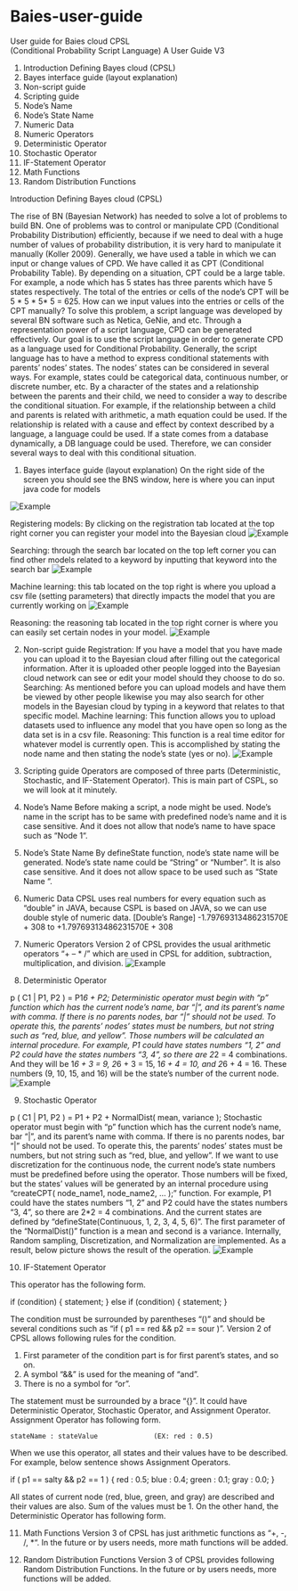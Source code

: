 # Baies-user-guide
User guide for Baies cloud
CPSL   
(Conditional Probability Script Language) A User Guide V3
1.	Introduction Defining Bayes cloud (CPSL)	
1.	Bayes interface guide (layout explanation)	
2.	Non-script guide	
3.	Scripting guide	
4.	Node’s Name	
5.	Node’s State Name	
6.	Numeric Data	
7.	Numeric Operators	
8.	Deterministic Operator	
9.	Stochastic Operator	
10.	IF-Statement Operator	
11.	Math Functions	
12.	Random Distribution Functions	

Introduction Defining Bayes cloud (CPSL)

The rise of BN (Bayesian Network) has needed to solve a lot of problems to build BN. One of problems was to control or manipulate CPD (Conditional Probability Distribution) efficiently, because if we need to deal with a huge number of values of probability distribution, it is very hard to manipulate it manually (Koller 2009). Generally, we have used a table in which we can input or change values of CPD. We have called it as CPT (Conditional Probability Table). By depending on a situation, CPT could be a large table. For example, a node which has 5 states has three parents which have 5 states respectively. The total of the entries or cells of the node’s CPT will be 5 * 5 * 5* 5 = 625. How can we input values into the entries or cells of the CPT manually? 
To solve this problem, a script language was developed by several BN software such as Netica, GeNie, and etc. Through a representation power of a script language, CPD can be generated effectively. Our goal is to use the script language in order to generate CPD as a language used for Conditional Probability. Generally, the script language has to have a method to express conditional statements with parents’ nodes’ states. The nodes’ states can be considered in several ways. For example, states could be categorical data, continuous number, or discrete number, etc. By a character of the states and a relationship between the parents and their child, we need to consider a way to describe the conditional situation. For example, if the relationship between a child and parents is related with arithmetic, a math equation could be used. If the relationship is related with a cause and effect by context described by a language, a language could be used. If a state comes from a database dynamically, a DB language could be used.  Therefore, we can consider several ways to deal with this conditional situation.      
1.	Bayes interface guide (layout explanation)
On the right side of the screen you should see the BNS window, here is where you can input java code for models

![Example](https://github.com/Tim0baies/Baies-user-guide/blob/master/BG1.PNG)

Registering models: By clicking on the registration tab located at the top right corner you can register your model into the Bayesian cloud
![Example](https://github.com/Tim0baies/Baies-user-guide/blob/master/BG2.PNG)
 
Searching: through the search bar located on the top left corner you can find other models related to a keyword by inputting that keyword into the search bar
 ![Example](https://github.com/Tim0baies/Baies-user-guide/blob/master/BG3.PNG)
 
Machine learning: this tab located on the top right is where you upload a csv file (setting parameters) that directly impacts the model that you are currently working on
![Example](https://github.com/Tim0baies/Baies-user-guide/blob/master/BG4.PNG)
 
Reasoning: the reasoning tab located in the top right corner is where you can easily set certain nodes in your model. 
 ![Example](https://github.com/Tim0baies/Baies-user-guide/blob/master/BG5.PNG)
 
2.	Non-script guide
Registration: If you have a model that you have made you can upload it to the Bayesian cloud after filling out the categorical information. After it is uploaded other people logged into the Bayesian cloud network can see or edit your model should they choose to do so. 
Searching: As mentioned before you can upload models and have them be viewed by other people likewise you may also search for other models in the Bayesian cloud by typing in a keyword that relates to that specific model.
Machine learning: This function allows you to upload datasets used to influence any model that you have open so long as the data set is in a csv file.
Reasoning: This function is a real time editor for whatever model is currently open. This is accomplished by stating the node name and then stating the node’s state (yes or no).
![Example](https://github.com/Tim0baies/Baies-user-guide/blob/master/BG6.PNG)

3.	Scripting guide
Operators are composed of three parts (Deterministic, Stochastic, and IF-Statement Operator). This is main part of CSPL, so we will look at it minutely. 


4.	Node’s Name 
Before making a script, a node might be used. Node’s name in the script has to be same with predefined node’s name and it is case sensitive. And it does not allow that node’s name to have space such as “Node 1“.

5.	Node’s State Name
By defineState function, node’s state name will be generated. Node’s state name could be “String” or “Number”. It is also case sensitive. And it does not allow space to be used such as “State Name “. 

6.	Numeric Data 
CPSL uses real numbers for every equation such as “double” in JAVA, because CSPL is based on JAVA, so we can use double style of numeric data. 
 [Double’s Range] -1.79769313486231570E + 308 to +1.79769313486231570E + 308

7.	Numeric Operators
Version 2 of CPSL provides the usual arithmetic operators “+ – * /” which are used in CPSL for addition, subtraction, multiplication, and division. 
![Example](https://github.com/Tim0baies/Baies-user-guide/blob/master/BG7.PNG)

8.	Deterministic Operator

p ( C1 | P1, P2 ) = P1*6 + P2;
Deterministic operator must begin with “p” function which has the current node’s name, bar “|”, and its parent’s name with comma. If there is no parents nodes, bar “|” should not be used. To operate this, the parents’ nodes’ states must be numbers, but not string such as “red, blue, and yellow”. Those numbers will be calculated an internal procedure. For example, P1 could have states numbers “1, 2” and P2 could have the states numbers “3, 4”, so there are 2*2 = 4 combinations. And they will be 1*6 + 3 = 9, 2*6 + 3 = 15, 1*6 + 4 = 10, and 2*6 + 4 = 16. These numbers (9, 10, 15, and 16) will be the state’s number of the current node. 
	![Example](https://github.com/Tim0baies/Baies-user-guide/blob/master/BG8.PNG)

 
9.	Stochastic Operator

p ( C1 | P1, P2 ) = P1 + P2 + NormalDist( mean,  variance );
Stochastic operator must begin with “p” function which has the current node’s name, bar “|”, and its parent’s name with comma. If there is no parents nodes, bar “|” should not be used. To operate this, the parents’ nodes’ states must be numbers, but not string such as “red, blue, and yellow”. 
If we want to use discretization for the continuous node, the current node’s state numbers must be predefined before using the operator. Those numbers will be fixed, but the states’ values will be generated by an internal procedure using “createCPT( node_name1, node_name2, … );” function. For example, P1 could have the states numbers “1, 2” and P2 could have the states numbers “3, 4”, so there are 2*2 = 4 combinations. And the current states are defined by “defineState(Continuous, 1, 2, 3, 4, 5, 6)”. The first parameter of the “NormalDist()” function is a mean and second is a variance. Internally, Random sampling, Discretization, and Normalization are implemented. As a result, below picture shows the result of the operation. 
![Example](https://github.com/Tim0baies/Baies-user-guide/blob/master/BG9.PNG)


10.	IF-Statement Operator

This operator has the following form.

if (condition) { statement; }
else if (condition) { statement; } 

The condition must be surrounded by parentheses “()” and should be several conditions such as “if ( p1 == red && p2 == sour )”. Version 2 of CPSL allows following rules for the condition. 

1.	First parameter of the condition part is for first parent’s states, and so on. 
2.	A symbol “&&” is used for the meaning of “and”.
3.	There is no a symbol for “or”. 


The statement must be surrounded by a brace “{}”. It could have Deterministic Operator, Stochastic Operator, and Assignment Operator. Assignment Operator has following form.

	stateName : stateValue				(EX: red : 0.5)

When we use this operator, all states and their values have to be described. For example, below sentence shows Assignment Operators.

if ( p1 == salty && p2 == 1 ) { red : 0.5; blue : 0.4; green : 0.1; gray : 0.0; }

All states of current node (red, blue, green, and gray) are described and their values are also. Sum of the values must be 1. On the other hand, the Deterministic Operator has following form. 


11.	Math Functions
Version 3 of CPSL has just arithmetic functions as “+, -, /, *“. In the future or by users needs, more math functions will be added.

12.	Random Distribution Functions
Version 3 of CPSL provides following Random Distribution Functions. In the future or by users needs, more functions will be added.
	








